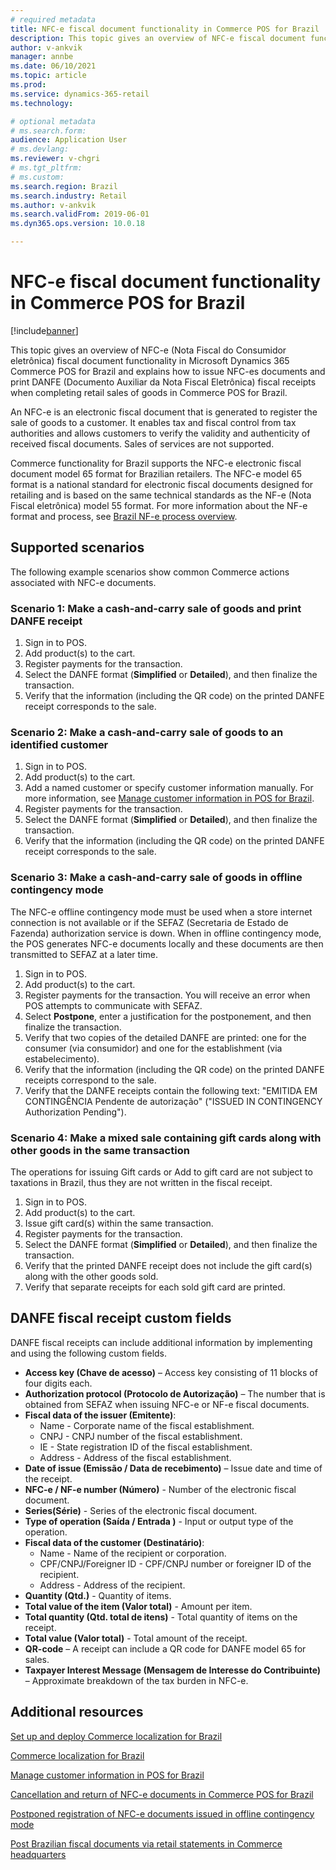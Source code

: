 ```yaml
---
# required metadata
title: NFC-e fiscal document functionality in Commerce POS for Brazil
description: This topic gives an overview of NFC-e fiscal document functionality in Microsoft Dynamics 365 Commerce POS for Brazil.
author: v-ankvik
manager: annbe
ms.date: 06/10/2021
ms.topic: article
ms.prod: 
ms.service: dynamics-365-retail
ms.technology: 

# optional metadata
# ms.search.form:  
audience: Application User
# ms.devlang: 
ms.reviewer: v-chgri
# ms.tgt_pltfrm: 
# ms.custom: 
ms.search.region: Brazil
ms.search.industry: Retail
ms.author: v-ankvik
ms.search.validFrom: 2019-06-01
ms.dyn365.ops.version: 10.0.18

---
```


# NFC-e fiscal document functionality in Commerce POS for Brazil

[!include[banner](../includes/banner.md)]

This topic gives an overview of NFC-e (Nota Fiscal do Consumidor eletrônica) fiscal document functionality in Microsoft Dynamics 365 Commerce POS for Brazil and explains how to issue NFC-es documents and print DANFE (Documento Auxiliar da Nota Fiscal Eletrônica) fiscal receipts when completing retail sales of goods in Commerce POS for Brazil.

An NFC-e is an electronic fiscal document that is generated to register the sale of goods to a customer. It enables tax and fiscal control from tax authorities and allows customers to verify the validity and authenticity of received fiscal documents. Sales of services are not supported.

Commerce functionality for Brazil supports the NFC-e electronic fiscal document model 65 format for Brazilian retailers. The NFC-e model 65 format is a national standard for electronic fiscal documents designed for retailing and is based on the same technical standards as the NF-e (Nota Fiscal eletrônica) model 55 format. For more information about the NF-e format and process, see [Brazil NF-e process overview](../../finance/localizations/latam-bra-nf-e-process.md). 

## Supported scenarios

The following example scenarios show common Commerce actions associated with NFC-e documents.

### Scenario 1: Make a cash-and-carry sale of goods and print DANFE receipt

1. Sign in to POS.
1. Add product(s) to the cart.
1. Register payments for the transaction.
1. Select the DANFE format (**Simplified** or **Detailed**), and then finalize the transaction.
1. Verify that the information (including the QR code) on the printed DANFE receipt corresponds to the sale.

### Scenario 2: Make a cash-and-carry sale of goods to an identified customer

1. Sign in to POS.
1. Add product(s) to the cart.
1. Add a named customer or specify customer information manually. For more information, see [Manage customer information in POS for Brazil](latam-bra-customer-information.md).
1. Register payments for the transaction.
1. Select the DANFE format (**Simplified** or **Detailed**), and then finalize the transaction.
1. Verify that the information (including the QR code) on the printed DANFE receipt corresponds to the sale.

### Scenario 3: Make a cash-and-carry sale of goods in offline contingency mode

The NFC-e offline contingency mode must be used when a store internet connection is not available or if the SEFAZ (Secretaria de Estado de Fazenda) authorization service is down. When in offline contingency mode, the POS generates NFC-e documents locally and these documents are then transmitted to SEFAZ at a later time.

1. Sign in to POS.
1. Add product(s) to the cart.
1. Register payments for the transaction. You will receive an error when POS attempts to communicate with SEFAZ.
1. Select **Postpone**, enter a justification for the postponement, and then finalize the transaction.
1. Verify that two copies of the detailed DANFE are printed: one for the consumer (via consumidor) and one for the establishment (via estabelecimento).
1. Verify that the information (including the QR code) on the printed DANFE receipts correspond to the sale. 
1. Verify that the DANFE receipts contain the following text: "EMITIDA EM CONTINGÊNCIA Pendente de autorização" ("ISSUED IN CONTINGENCY Authorization Pending").

### Scenario 4: Make a mixed sale containing gift cards along with other goods in the same transaction 

The operations for issuing Gift cards or Add to gift card are not subject to taxations in Brazil, thus they are not written in the fiscal receipt.

1. Sign in to POS.
1. Add product(s) to the cart.
1. Issue gift card(s) within the same transaction.
1. Register payments for the transaction.
1. Select the DANFE format (**Simplified** or **Detailed**), and then finalize the transaction.
1. Verify that the printed DANFE receipt does not include the gift card(s) along with the other goods sold.
1. Verify that separate receipts for each sold gift card are printed.

## DANFE fiscal receipt custom fields

DANFE fiscal receipts can include additional information by implementing and using the following custom fields.

- **Access key (Chave de acesso)** – Access key consisting of 11 blocks of four digits each.
- **Authorization protocol (Protocolo de Autorização)** – The number that is obtained from SEFAZ when issuing NFC-e or NF-e fiscal documents.
- **Fiscal data of the issuer (Emitente)**:
  - Name - Corporate name of the fiscal establishment.
  - CNPJ - CNPJ number of the fiscal establishment.
  - IE - State registration ID of the fiscal establishment.
  - Address - Address of the fiscal establishment. 
- **Date of issue (Emissão / Data de  recebimento)** – Issue date and time of the receipt.
- **NFC-e / NF-e number (Número)** - Number of the electronic fiscal document.
- **Series(Série)** - Series of the electronic fiscal document.
- **Type of operation (Saída / Entrada )** - Input or output type of the operation.
- **Fiscal data of the customer (Destinatário)**:
  - Name - Name of the recipient or corporation.
  - CPF/CNPJ/Foreigner ID - CPF/CNPJ number or foreigner ID of the recipient. 
  - Address - Address of the recipient.
- **Quantity (Qtd.)** - Quantity of items.
- **Total value of the item (Valor total)** - Amount per item.
- **Total quantity (Qtd. total de itens)** - Total quantity of items on the receipt.
- **Total value (Valor total)** - Total amount of the receipt.
- **QR-code** – A receipt can include a QR code for DANFE model 65 for sales.
- **Taxpayer Interest Message (Mensagem de Interesse do Contribuinte)** – Approximate breakdown of the tax burden in NFC-e.

## Additional resources

[Set up and deploy Commerce localization for Brazil](latam-bra-deployment.md) 

[Commerce localization for Brazil](latam-bra-commerce-localization.md) 

[Manage customer information in POS for Brazil](latam-bra-customer-information.md)

[Cancellation and return of NFC-e documents in Commerce POS for Brazil](latam-bra-nfce-cancel-return.md)

[Postponed registration of NFC-e documents issued in offline contingency mode](latam-bra-nfce-contingency-mode.md)

[Post Brazilian fiscal documents via retail statements in Commerce headquarters](latam-bra-retail-statements.md)
